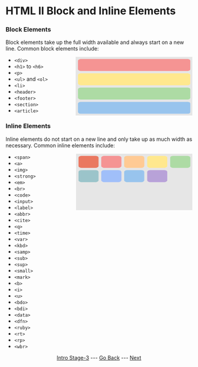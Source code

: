 # HTML II Block and Inline Elements


### Block Elements
Block elements take up the full width available and always start on a new line. Common block elements include:

<img src="/Stage-3/resources/html-block-elemnts.png" align="right" alt="inline-elements">

- `<div>`
- `<h1>` to `<h6>`
- `<p>`
- `<ul>` and `<ol>`            
- `<li>`
- `<header>`
- `<footer>`
- `<section>`
- `<article>`

### Inline Elements
Inline elements do not start on a new line and only take up as much width as necessary. Common inline elements include:


<img src="/Stage-3/resources/html-inline-elemnts.png" align="right" alt="block-elements">

- `<span>`
- `<a>`
- `<img>`
- `<strong>`
- `<em>`
- `<br>`
- `<code>`
- `<input>`
- `<label>`
- `<abbr>`
- `<cite>`
- `<q>`
- `<time>`
- `<var>`
- `<kbd>`
- `<samp>`
- `<sub>`
- `<sup>`
- `<small>`
- `<mark>`
- `<b>`
- `<i>`
- `<u>`
- `<bdo>`
- `<bdi>`
- `<data>`
- `<dfn>`
- `<ruby>`
- `<rt>`
- `<rp>`
- `<wbr>`

<div align="center">

[Intro Stage-3](/Stage-3/) --- [Go Back](/Stage-3/)  ---  [Next](/Stage-3/Diversity-in-HTML.md)

</div>
